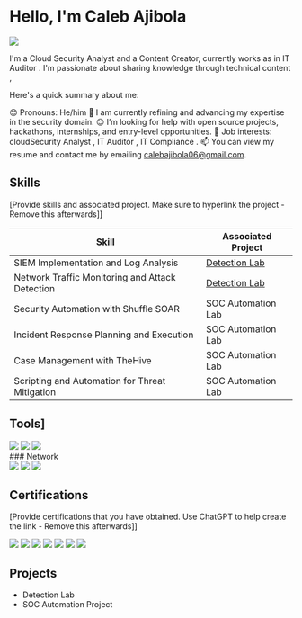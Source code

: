 
# Hello, I'm Caleb Ajibola
<a href="https://linkedin.com/in/caleb-ajibola/"><img src="https://img.shields.io/badge/-LinkedIn-0072b1?&style=for-the-badge&logo=linkedin&logoColor=white" /></a>


I'm a Cloud Security Analyst  and a  Content Creator, currently works as in IT Auditor . I'm passionate about sharing knowledge through technical content , 

Here's a quick summary about me:

😊 Pronouns: He/him
🌱 I am currently refining and advancing my expertise in the security domain.
😊 I’m looking for help with open source projects, hackathons, internships, and entry-level opportunities.
💼 Job interests: cloudSecurity Analyst , IT Auditor , IT Compliance .
📫 You can view my resume and contact me by emailing calebajibola06@gmail.com.



## Skills
[Provide skills and associated project. Make sure to hyperlink the project - Remove this afterwards]]

| Skill                                         | Associated Project         |
|-----------------------------------------------|----------------------------|
| SIEM Implementation and Log Analysis          | <a href="https://google.com">Detection Lab</a>|
| Network Traffic Monitoring and Attack Detection | <a href="https://google.com">Detection Lab</a>|
| Security Automation with Shuffle SOAR         | SOC Automation Lab|
| Incident Response Planning and Execution      | SOC Automation Lab|
| Case Management with TheHive                  | SOC Automation Lab|
| Scripting and Automation for Threat Mitigation | SOC Automation Lab|

## Tools]
<div>
<img src="https://img.shields.io/badge/-Python-3776AB?style=for-the-badge&logo=python&logoColor=white" />
<img src="https://img.shields.io/badge/-Google%20Cloud-4285F4?style=for-the-badge&logo=googlecloud&logoColor=white" />
<img src="https://img.shields.io/badge/-AWS-232F3E?style=for-the-badge&logo=amazonaws&logoColor=white" />

</div>
### Network
<div>
    <img src="https://img.shields.io/badge/-Wireshark-1679A7?&style=for-the-badge&logo=Wireshark&logoColor=white" />
    <img src="https://img.shields.io/badge/-Suricata-EF3B2D?&style=for-the-badge&logo=Suricata&logoColor=white" />
    <img src="https://img.shields.io/badge/-Zeek-777BB4?&style=for-the-badge&logo=Zeek&logoColor=white" />
</div>





## Certifications
[Provide certifications that you have obtained. Use ChatGPT to help create the link - Remove this afterwards]]
<div>
<img src="https://img.shields.io/badge/-Security%2B-FF0000?&style=for-the-badge&logo=CompTIA&logoColor=white" />
<img src="https://img.shields.io/badge/-LinkedIn%20Learning-0077B5?style=for-the-badge&logo=linkedin&logoColor=white" />
<img src="https://img.shields.io/badge/-ISACA-9C1A22?style=for-the-badge&logo=isaca&logoColor=white" />
<img src="https://img.shields.io/badge/-Cisco-1BA0D7?style=for-the-badge&logo=cisco&logoColor=white" />
<img src="https://img.shields.io/badge/-Coursera-0056D2?style=for-the-badge&logo=coursera&logoColor=white" />
<img src="https://img.shields.io/badge/-Udacity-01B3E3?style=for-the-badge&logo=udacity&logoColor=white" />
<img src="https://img.shields.io/badge/-Google%20Cloud-4285F4?style=for-the-badge&logo=googlecloud&logoColor=white" />

</div>

## Projects
- Detection Lab
- SOC Automation Project
